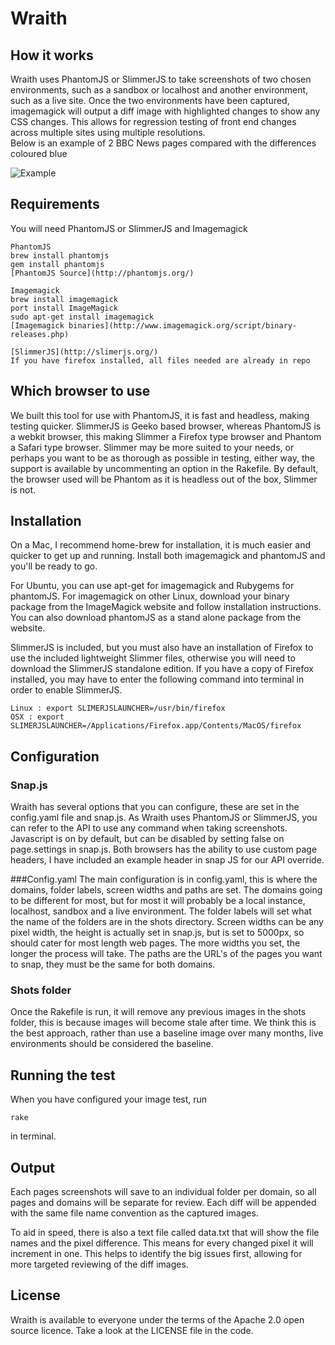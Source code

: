 # Wraith

## How it works
Wraith uses PhantomJS or SlimmerJS to take screenshots of two chosen environments, such as a sandbox or localhost and another environment, such as a live site.  Once the two environments have been captured, imagemagick will output a diff image with highlighted changes to show any CSS changes.  This allows for regression testing of front end changes across multiple sites using multiple resolutions.  
Below is an example of 2 BBC News pages compared with the differences coloured blue

![Example](https://github.com/BBC-News/wraith/raw/master/320_diff.png)

## Requirements
You will need PhantomJS or SlimmerJS and Imagemagick
<pre><code>PhantomJS
brew install phantomjs
gem install phantomjs
[PhantomJS Source](http://phantomjs.org/)
</pre></code>

<pre><code>Imagemagick
brew install imagemagick
port install ImageMagick
sudo apt-get install imagemagick
[Imagemagick binaries](http://www.imagemagick.org/script/binary-releases.php)
</pre></code>

<pre><code>[SlimmerJS](http://slimerjs.org/)
If you have firefox installed, all files needed are already in repo
</pre></code>

## Which browser to use
We built this tool for use with PhantomJS, it is fast and headless, making testing quicker.  SlimmerJS is Geeko based browser, whereas PhantomJS is a webkit browser, this making Slimmer a Firefox type browser and Phantom a Safari type browser.  Slimmer may be more suited to your needs, or perhaps you want to be as thorough as possible in testing, either way, the support is available by uncommenting an option in the Rakefile.  By default, the browser used will be Phantom as it is headless out of the box, Slimmer is not.  

## Installation
On a Mac, I recommend home-brew for installation, it is much easier and quicker to get up and running.  Install both imagemagick and phantomJS and you'll be ready to go.  

For Ubuntu, you can use apt-get for imagemagick and Rubygems for phantomJS. For imagemagick on other Linux, download your binary package from the ImageMagick website and follow installation instructions.  You can also download phantomJS as a stand alone package from the website.

SlimmerJS is included, but you must also have an installation of Firefox to use the included lightweight Slimmer files, otherwise you will need to download the SlimmerJS standalone edition.  If you have a copy of Firefox installed, you may have to enter the following command into terminal in order to enable SlimmerJS.

<pre><code>Linux : export SLIMERJSLAUNCHER=/usr/bin/firefox
OSX : export SLIMERJSLAUNCHER=/Applications/Firefox.app/Contents/MacOS/firefox</pre></code>


## Configuration

### Snap.js
Wraith has several options that you can configure, these are set in the config.yaml file and snap.js.  As Wraith uses PhantomJS or SlimmerJS, you can refer to the API to use any command when taking screenshots.  Javascript is on by default, but can be disabled by setting false on page.settings in snap.js.  Both browsers has the ability to use custom page headers, I have included an example header in snap JS for our API override.

###Config.yaml
The main configuration is in config.yaml, this is where the domains, folder labels, screen widths and paths are set.  The domains going to be different for most, but for most it will probably be a local instance, localhost, sandbox and a live environment.  The folder labels will set what the name of the folders are in the shots directory.  Screen widths can be any pixel width, the height is actually set in snap.js, but is set to 5000px, so should cater for most length web pages.  The more widths you set, the longer the process will take.  The paths are the URL's of the pages you want to snap, they must be the same for both domains.

### Shots folder
Once the Rakefile is run, it will remove any previous images in the shots folder, this is because images will become stale after time.  We think this is the best approach, rather than use a baseline image over many months, live environments should be considered the baseline.

## Running the test
When you have configured your image test, run <pre><code>rake</pre></code> in terminal.

## Output
Each pages screenshots will save to an individual folder per domain, so all pages and domains will be separate for review.  Each diff will be appended with the same file name convention as the captured images.  

To aid in speed, there is also a text file called data.txt that will show the file names and the pixel difference.  This means for every changed pixel it will increment in one.  This helps to identify the big issues first, allowing for more targeted reviewing of the diff images.

## License
Wraith is available to everyone under the terms of the Apache 2.0 open source licence. Take a look at the LICENSE file in the code.